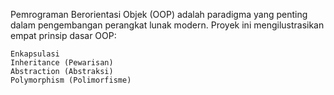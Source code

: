 Pemrograman Berorientasi Objek (OOP) adalah paradigma yang penting dalam pengembangan perangkat lunak modern. Proyek ini mengilustrasikan empat prinsip dasar OOP:

    Enkapsulasi
    Inheritance (Pewarisan)
    Abstraction (Abstraksi)
    Polymorphism (Polimorfisme)
